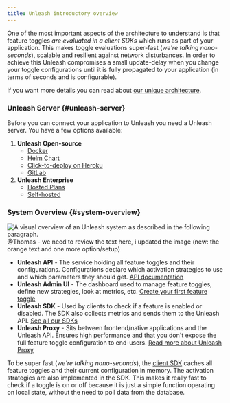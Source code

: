 ```yaml
---
title: Unleash introductory overview
---
```


One of the most important aspects of the architecture to understand is that feature toggles _are evaluated in a client SDKs_ which runs as part of your application. This makes toggle evaluations super-fast (_we're talking nano-seconds_), scalable and resilient against network disturbances. In order to achieve this Unleash compromises a small update-delay when you change your toggle configurations until it is fully propagated to your application (in terms of seconds and is configurable).

If you want more details you can read about [our unique architecture](https://www.getunleash.io/blog/our-unique-architecture).

### Unleash Server {#unleash-server}

Before you can connect your application to Unleash you need a Unleash server. You have a few options available:

1. **Unleash Open-source**
   - [Docker](../deploy/getting-started.md)
   - [Helm Chart](https://github.com/unleash/helm-charts/)
   - [Click-to-deploy on Heroku](https://www.heroku.com/deploy/?template=https://github.com/Unleash/unleash)
   - [GitLab](https://docs.gitlab.com/ee/operations/feature_flags.html#choose-a-client-library)
2. **Unleash Enterprise**
   - [Hosted Plans](https://www.getunleash.io/plans)
   - [Self-hosted](https://www.getunleash.io/blog/self-host-your-feature-toggle-system)

### System Overview {#system-overview}

![A visual overview of an Unleash system as described in the following paragraph.](/img/unleash-architecture.svg 'System Overview')
@Thomas - we need to review the text here, i updated the image (new: the orange text and one more option/setup)
- **Unleash API** - The service holding all feature toggles and their configurations. Configurations declare which activation strategies to use and which parameters they should get. [API documentation](/api)
- **Unleash Admin UI** - The dashboard used to manage feature toggles, define new strategies, look at metrics, etc. [Create your first feature toggle](user_guide/create-feature-toggle.md)
- **Unleash SDK** - Used by clients to check if a feature is enabled or disabled. The SDK also collects metrics and sends them to the Unleash API. [See all our SDKs](sdks/index.md)
- **Unleash Proxy** - Sits between frontend/native applications and the Unleash API. Ensures high performance and that you don't expose the full feature toggle configuration to end-users. [Read more about Unleash Proxy](sdks/unleash-proxy.md)

To be super fast (_we're talking nano-seconds_), the [client SDK](sdks/index.md) caches all feature toggles and their current configuration in memory. The activation strategies are also implemented in the SDK. This makes it really fast to check if a toggle is on or off because it is just a simple function operating on local state, without the need to poll data from the database.

